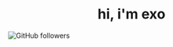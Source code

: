 <div align="center">
  <h1>hi, i'm exo</h1>
</div>

![GitHub followers](https://img.shields.io/github/followers/exovrt)
